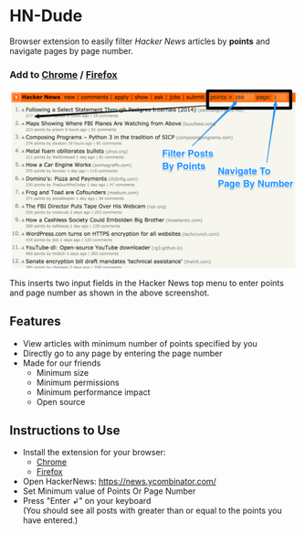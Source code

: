 # HN-Dude

Browser extension to easily filter *Hacker News* articles by **points** and navigate pages by page number.

### Add to [Chrome](https://chrome.google.com/webstore/detail/hn-dude/nclnbjejcfilldajkophjpboocnijcdl) / [Firefox](https://addons.mozilla.org/en-US/firefox/addon/hn-dude/)

[![Screenshot of hackerNews with HN-Buddy](assets/hndude-scr-1-annotated.png?raw=true "HN-Dude Screenshot")](https://chrome.google.com/webstore/detail/hn-dude/nclnbjejcfilldajkophjpboocnijcdl)

This inserts two input fields in the Hacker News top menu to enter points and page number as shown in the above screenshot.

## Features

- View articles with minimum number of points specified by you
- Directly go to any page by entering the page number
- Made for our friends
    - Minimum size
    - Minimum permissions
    - Minimum performance impact
    - Open source

## Instructions to Use

- Install the extension for your browser:
  - [Chrome](https://chrome.google.com/webstore/detail/hn-dude/nclnbjejcfilldajkophjpboocnijcdl)
  - [Firefox](https://addons.mozilla.org/en-US/firefox/addon/hn-dude/)
- Open HackerNews: https://news.ycombinator.com/
- Set Minimum value of Points Or Page Number
- Press "Enter ↲" on your keyboard <br>
  (You should see all posts with greater than or equal to the points you have entered.)

